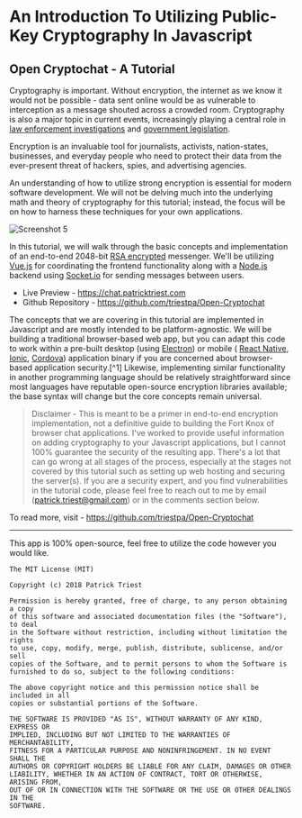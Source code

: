 # An Introduction To Utilizing Public-Key Cryptography In Javascript

## Open Cryptochat - A Tutorial

Cryptography is important.  Without encryption, the internet as we know it would not be possible - data sent online would be as vulnerable to interception as a message shouted across a crowded room.  Cryptography is also a major topic in current events, increasingly playing a central role in [law enforcement investigations](https://en.wikipedia.org/wiki/FBI%E2%80%93Apple_encryption_dispute) and [government legislation](https://www.politico.com/tipsheets/morning-cybersecurity/2017/11/10/texas-shooting-could-revive-encryption-legislation-223290).

Encryption is an invaluable tool for journalists, activists, nation-states, businesses, and everyday people who need to protect their data from the ever-present threat of hackers, spies, and advertising agencies.

An understanding of how to utilize strong encryption is essential for modern software development.  We will not be delving much into the underlying math and theory of cryptography for this tutorial; instead, the focus will be on how to harness these techniques for your own applications.

![Screenshot 5](https://cdn.patricktriest.com/blog/images/posts/e2e-chat/screenshot_5.png)

In this tutorial, we will walk through the basic concepts and implementation of an end-to-end 2048-bit [RSA encrypted](https://en.wikipedia.org/wiki/RSA_(cryptosystem)) messenger. We'll be utilizing [Vue.js](https://vuejs.org/) for coordinating the frontend functionality along with a [Node.js](https://nodejs.org/en/) backend using [Socket.io](https://socket.io/) for sending messages between users.

- Live Preview - https://chat.patricktriest.com
- Github Repository - https://github.com/triestpa/Open-Cryptochat

The concepts that we are covering in this tutorial are implemented in Javascript and are mostly intended to be platform-agnostic.  We will be building a traditional browser-based web app, but you can adapt this code to work within a pre-built desktop (using [Electron](https://electronjs.org/)) or mobile ( [React Native](https://facebook.github.io/react-native/), [Ionic](https://ionicframework.com/), [Cordova](https://cordova.apache.org/)) application binary if you are concerned about browser-based application security.[^1]  Likewise, implementing similar functionality in another programming language should be relatively straightforward since most languages have reputable open-source encryption libraries available; the base syntax will change but the core concepts remain universal.

> Disclaimer - This is meant to be a primer in end-to-end encryption implementation, not a definitive guide to building the Fort Knox of browser chat applications. I've worked to provide useful information on adding cryptography to your Javascript applications, but I cannot 100% guarantee the security of the resulting app.  There's a lot that can go wrong at all stages of the process, especially at the stages not covered by this tutorial such as setting up web hosting and securing the server(s).  If you are a security expert, and you find vulnerabilities in the tutorial code, please feel free to reach out to me by email (patrick.triest@gmail.com) or in the comments section below.

To read more, visit - https://github.com/triestpa/Open-Cryptochat

___


This app is 100% open-source, feel free to utilize the code however you would like.

```
The MIT License (MIT)

Copyright (c) 2018 Patrick Triest

Permission is hereby granted, free of charge, to any person obtaining a copy
of this software and associated documentation files (the "Software"), to deal
in the Software without restriction, including without limitation the rights
to use, copy, modify, merge, publish, distribute, sublicense, and/or sell
copies of the Software, and to permit persons to whom the Software is
furnished to do so, subject to the following conditions:

The above copyright notice and this permission notice shall be included in all
copies or substantial portions of the Software.

THE SOFTWARE IS PROVIDED "AS IS", WITHOUT WARRANTY OF ANY KIND, EXPRESS OR
IMPLIED, INCLUDING BUT NOT LIMITED TO THE WARRANTIES OF MERCHANTABILITY,
FITNESS FOR A PARTICULAR PURPOSE AND NONINFRINGEMENT. IN NO EVENT SHALL THE
AUTHORS OR COPYRIGHT HOLDERS BE LIABLE FOR ANY CLAIM, DAMAGES OR OTHER
LIABILITY, WHETHER IN AN ACTION OF CONTRACT, TORT OR OTHERWISE, ARISING FROM,
OUT OF OR IN CONNECTION WITH THE SOFTWARE OR THE USE OR OTHER DEALINGS IN THE
SOFTWARE.
```
